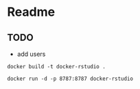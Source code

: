 # Readme

## TODO
 - add users

```
docker build -t docker-rstudio .
``` 

```
docker run -d -p 8787:8787 docker-rstudio
```
